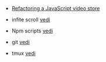 * [Refactoring a JavaScript video store](https://www.martinfowler.com/articles/refactoring-video-store-js/)

* infite scroll [vedi](https://github.com/camwiegert/in-view)

* Npm scripts [vedi](https://egghead.io/courses/how-to-use-npm-scripts-as-your-build-tool)

* git [vedi](https://egghead.io/courses/practical-git-for-everyday-professional-use)


* tmux [vedi](https://egghead.io/courses/wrangle-your-terminal-with-tmux)
